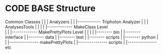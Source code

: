 # CODE BASE Structure
Common Classes
  |
  |
  |
Analyzers
  |
  |
  |------------ Triphoton Analyzer
  |
  |
  |
AnalysesTools
  |
  |
  |
  |
  |------------- MakeClass Level   
  |
  |
  |------------- MakePrettyPlots Level
                    |
                    |
                    |
                    |
                    |-------- bin
                    |
                    |-------- interface
                    |
                    |-------- data
                    |
                    |-------- test
                    |
                    |-------- scripts
                    |
                    |-------- python
                                |
                                |
                                |--------------- makePrettyPlots
                                |
                                |--------------- scripts
                                |
                                |--------------- etc
